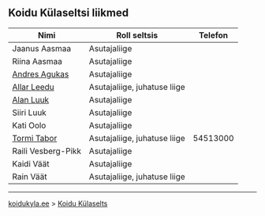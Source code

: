 ## Koidu Külaseltsi liikmed

Nimi | Roll seltsis | Telefon
---|---|---
Jaanus Aasmaa | Asutajaliige | 
Riina Aasmaa | Asutajaliige | 
[Andres Agukas](https://github.com/andresagukas) | Asutajaliige | 
[Allar Leedu](https://github.com/allarl) | Asutajaliige, juhatuse liige | 
[Alan Luuk](https://github.com/alanluuk) | Asutajaliige | 
Siiri Luuk | Asutajaliige | 
Kati Oolo | Asutajaliige | 
[Tormi Tabor](https://github.com/tormi) | Asutajaliige, juhatuse liige | 54513000 
Raili Vesberg-Pikk | Asutajaliige | 
Kaidi Väät | Asutajaliige | 
Rain Väät | Asutajaliige, juhatuse liige | 

---
[koidukyla.ee](http://koidukyla.ee/) > [Koidu Külaselts](http://koidukyla.ee/selts/)
